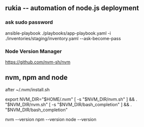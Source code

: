 ## rukia -- automation of node.js deployment


### ask sudo password
ansible-playbook ./playbooks/app-playbook.yaml -i ./inventories/staging/inventory.yaml --ask-become-pass

### Node Version Manager
https://github.com/nvm-sh/nvm


## nvm, npm and node
after ~/.nvm/install.sh

export NVM_DIR="$HOME/.nvm"
[ -s "$NVM_DIR/nvm.sh" ] && \. "$NVM_DIR/nvm.sh"
[ -s "$NVM_DIR/bash_completion" ] && \. "$NVM_DIR/bash_completion"

nvm --version
npm --version
node --version
